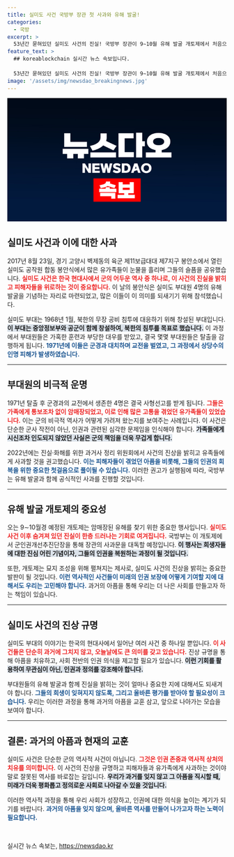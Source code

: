 ```yaml
---
title: 실미도 사건 국방부 장관 첫 사과와 유해 발굴!
categories:
  - 국방
excerpt: >
  53년간 묻혀있던 실미도 사건의 진실! 국방부 장관이 9∼10월 유해 발굴 개토제에서 처음으로 공식 사과합니다. 과거의 아픔을 직시하는 이 역사적인 순간을 놓치지 마세요.
feature_text: >
  ## koreablockchain 실시간 뉴스 속보입니다.

  53년간 묻혀있던 실미도 사건의 진실! 국방부 장관이 9∼10월 유해 발굴 개토제에서 처음으로 공식 사과합니다. 과거의 아픔을 직시하는 이 역사적인 순간을 놓치지 마세요.
image: '/assets/img/newsdao_breakingnews.jpg'
---
```


<p><img src="/assets/img/newsdao_breakingnews.jpg" alt="koreablockchain 속보" /></p>

<h2 data-ke-size="size26">실미도 사건과 이에 대한 사과</h2>

<p data-ke-size="size16">2017년 8월 23일, 경기 고양시 벽제동의 육군 제11보급대대 제7지구 봉안소에서 열린 실미도 공작원 합동 봉안식에서 많은 유가족들이 눈물을 흘리며 그들의 슬픔을 공유했습니다. <b><span style="color: #ee2323;">실미도 사건은 한국 현대사에서 군의 어두운 역사 중 하나로, 이 사건의 진실을 밝히고 피해자들을 위로하는 것이 중요합니다.</span></b> 이 날의 봉안식은 실미도 부대원 4명의 유해 발굴을 기념하는 자리로 마련되었고, 많은 이들이 이 의미를 되새기기 위해 참석했습니다.</p>

<p data-ke-size="size16">실미도 부대는 1968년 1월, 북한의 무장 공비 침투에 대응하기 위해 창설된 부대입니다. <b><span style="background-color: #21538527;">이 부대는 중앙정보부와 공군이 함께 창설하여, 북한의 침투를 목표로 했습니다.</span></b> 이 과정에서 부대원들은 가혹한 훈련과 부당한 대우를 받았고, 결국 몇몇 부대원들은 탈출을 감행하게 됩니다. <b><span style="color: #1a5490;">1971년에 이들은 군경과 대치하며 교전을 벌였고, 그 과정에서 상당수의 인명 피해가 발생하였습니다.</span></b></p>

<hr>

<h2 data-ke-size="size26">부대원의 비극적 운명</h2>

<p data-ke-size="size16">1971년 탈출 후 군경과의 교전에서 생존한 4명은 결국 사형선고를 받게 됩니다. <b><span style="color: #ee2323;">그들은 가족에게 통보조차 없이 암매장되었고, 이로 인해 많은 고통을 겪었던 유가족들이 있었습니다.</span></b> 이는 군의 비극적 역사가 어떻게 가려져 왔는지를 보여주는 사례입니다. 이 사건은 단순한 군사 작전이 아닌, 인권과 관련된 심각한 문제임을 인식해야 합니다. <b><span style="background-color: #21538527;">가족들에게 시신조차 인도되지 않았던 사실은 군의 책임을 더욱 무겁게 합니다.</span></b></p>

<p data-ke-size="size16">2022년에는 진실·화해를 위한 과거사 정리 위원회에서 사건의 진상을 밝히고 유족들에게 사과할 것을 권고했습니다. <b><span style="color: #1a5490;">이는 피해자들이 겪었던 아픔을 비롯해, 그들의 인권의 회복을 위한 중요한 첫걸음으로 풀이될 수 있습니다.</span></b> 이러한 권고가 실행됨에 따라, 국방부는 유해 발굴과 함께 공식적인 사과를 진행할 것입니다.</p>

<hr>

<h2 data-ke-size="size26">유해 발굴 개토제의 중요성</h2>

<p data-ke-size="size16">오는 9∼10월경 예정된 개토제는 암매장된 유해를 찾기 위한 중요한 행사입니다. <b><span style="color: #ee2323;">실미도 사건 이후 숨겨져 있던 진실이 한층 드러나는 기회로 여겨집니다.</span></b> 국방부는 이 개토제에서 군인권개선추진단장을 통해 장관의 사과문을 대독할 예정입니다. <b><span style="background-color: #21538527;">이 행사는 희생자들에 대한 진심 어린 기념이자, 그들의 인권을 복원하는 과정이 될 것입니다.</span></b></p>

<p data-ke-size="size16">또한, 개토제는 묘지 조성을 위해 펼쳐지는 제사로, 실미도 사건의 진상을 밝히는 중요한 발판이 될 것입니다. <b><span style="color: #1a5490;">이런 역사적인 사건들이 미래의 인권 보장에 어떻게 기여할 지에 대해서도 우리는 고민해야 합니다.</span></b> 과거의 아픔을 통해 우리는 더 나은 사회를 만들고자 하는 책임이 있습니다.</p>

<hr>

<h2 data-ke-size="size26">실미도 사건의 진상 규명</h2>

<p data-ke-size="size16">실미도 부대의 이야기는 한국의 현대사에서 일어난 여러 사건 중 하나일 뿐입니다. <b><span style="color: #ee2323;">이 사건들은 단순히 과거에 그치지 않고, 오늘날에도 큰 의미를 갖고 있습니다.</span></b> 진상 규명을 통해 아픔을 치유하고, 사회 전반의 인권 의식을 제고할 필요가 있습니다. <b><span style="background-color: #21538527;">이런 기회를 활용하여 무관심이 아닌, 인권과 정의를 강조해야 합니다.</span></b></p>

<p data-ke-size="size16">부대원들의 유해 발굴과 함께 진실을 밝히는 것이 얼마나 중요한 지에 대해서도 되새겨야 합니다. <b><span style="color: #1a5490;">그들의 희생이 잊혀지지 않도록, 그리고 올바른 평가를 받아야 할 필요성이 크습니다.</span></b> 우리는 이러한 과정을 통해 과거의 아픔을 교훈 삼고, 앞으로 나아가는 모습을 보여야 합니다.</p>

<hr>

<h2 data-ke-size="size26">결론: 과거의 아픔과 현재의 교훈</h2>

<p data-ke-size="size16">실미도 사건은 단순한 군의 역사적 사건이 아닙니다. <b><span style="color: #ee2323;">그것은 인권 존중과 역사적 상처의 치유를 의미합니다.</span></b> 이 사건의 진상을 규명하고 피해자들과 유가족에게 사과하는 것이야말로 잘못된 역사를 바로잡는 길입니다. <b><span style="background-color: #21538527;">우리가 과거를 잊지 않고 그 아픔을 직시할 때, 미래가 더욱 평화롭고 정의로운 사회로 나아갈 수 있을 것입니다.</span></b></p>

<p data-ke-size="size16">이러한 역사적 과정을 통해 우리 사회가 성장하고, 인권에 대한 의식을 높이는 계기가 되기를 바랍니다. <b><span style="color: #1a5490;">과거의 아픔을 잊지 않으며, 올바른 역사를 만들어 나가고자 하는 노력이 필요합니다.</span></b></p>

<p data-ke-size="size16">&nbsp;</p>
실시간 뉴스 속보는, <a href="https://newsdao.kr" rel="dofollow">https://newsdao.kr</a>


